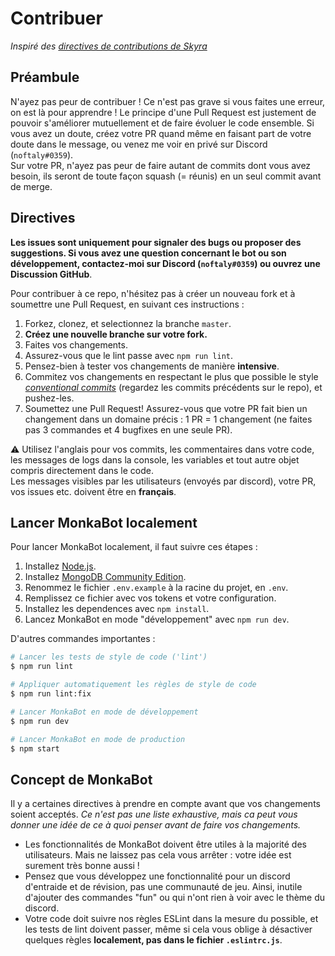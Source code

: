 # Contribuer

*Inspiré des [directives de contributions de Skyra]*

## Préambule

N'ayez pas peur de contribuer ! Ce n'est pas grave si vous faites une erreur, on est là pour apprendre ! Le principe
d'une Pull Request est justement de pouvoir s'améliorer mutuellement et de faire évoluer le code ensemble. Si vous avez
un doute, créez votre PR quand même en faisant part de votre doute dans le message, ou venez me voir en privé sur
Discord (`noftaly#0359`).\
Sur votre PR, n'ayez pas peur de faire autant de commits dont vous avez besoin, ils seront de toute façon squash
(= réunis) en un seul commit avant de merge.

## Directives

**Les issues sont uniquement pour signaler des bugs ou proposer des suggestions. Si vous avez une question concernant
le bot ou son développement, contactez-moi sur Discord (`noftaly#0359`) ou ouvrez une Discussion GitHub**.

Pour contribuer à ce repo, n'hésitez pas à créer un nouveau fork et à soumettre une Pull Request, en suivant ces
instructions :

1. Forkez, clonez, et selectionnez la branche `master`.
1. **Créez une nouvelle branche sur votre fork.**
1. Faites vos changements.
1. Assurez-vous que le lint passe avec `npm run lint`.
1. Pensez-bien à tester vos changements de manière **intensive**.
1. Commitez vos changements en respectant le plus que possible le style *[conventional commits]* (regardez les commits
précédents sur le repo), et pushez-les.
1. Soumettez une Pull Request! Assurez-vous que votre PR fait bien un changement dans un domaine précis : 1 PR = 1
changement (ne faites pas 3 commandes et 4 bugfixes en une seule PR).

⚠️ Utilisez l'anglais pour vos commits, les commentaires dans votre code, les messages de logs dans la console, les
variables et tout autre objet compris directement dans le code.\
Les messages visibles par les utilisateurs (envoyés par discord), votre PR, vos issues etc. doivent être en **français**.

## Lancer MonkaBot localement

Pour lancer MonkaBot localement, il faut suivre ces étapes :

1. Installez [Node.js].
1. Installez [MongoDB Community Edition].
1. Renommez le fichier `.env.example` à la racine du projet, en `.env`.
1. Remplissez ce fichier avec vos tokens et votre configuration.
1. Installez les dependences avec `npm install`.
1. Lancez MonkaBot en mode "développement" avec `npm run dev`.

D'autres commandes importantes :

```bash
# Lancer les tests de style de code ('lint')
$ npm run lint

# Appliquer automatiquement les règles de style de code
$ npm run lint:fix

# Lancer MonkaBot en mode de développement
$ npm run dev

# Lancer MonkaBot en mode de production
$ npm start
```

## Concept de MonkaBot

Il y a certaines directives à prendre en compte avant que vos changements soient acceptés. *Ce n'est pas une liste
exhaustive, mais ca peut vous donner une idée de ce à quoi penser avant de faire vos changements.*

- Les fonctionnalités de MonkaBot doivent être utiles à la majorité des utilisateurs. Mais ne laissez pas cela vous
arrêter : votre idée est surement très bonne aussi !
- Pensez que vous développez une fonctionnalité pour un discord d'entraide et de révision, pas une communauté de jeu.
Ainsi, inutile d'ajouter des commandes "fun" ou qui n'ont rien à voir avec le thème du discord.
- Votre code doit suivre nos règles ESLint dans la mesure du possible, et les tests de lint doivent passer, même si
cela vous oblige à désactiver quelques règles **localement, pas dans le fichier `.eslintrc.js`**.

<!-- Link Dump -->

[directives de contributions de Skyra]: https://github.com/skyra-project/skyra/blob/75df79bd409f78d224e50a39acdf3e2a10679cd4/.github/CONTRIBUTING.md
[conventional commits]: https://www.conventionalcommits.org/en/v1.0.0/
[Node.js]: https://nodejs.org/en/download/
[MongoDB Community Edition]: https://docs.mongodb.com/manual/installation/
